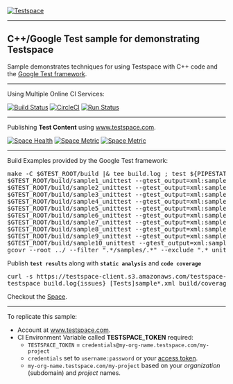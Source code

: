 [![Testspace](http://www.testspace.com/public/img/testspace_logo.png)](http://www.testspace.com)
***

## C++/Google Test sample for demonstrating Testspace

Sample demonstrates techniques for using Testspace with C++ code and the [Google Test framework](https://code.google.com/p/googletest).

***
Using Multiple Online CI Services:

[![Build Status](https://travis-ci.org/testspace-samples/cpp.googletest.svg?branch=master)](https://travis-ci.org/testspace-samples/cpp.googletest)
[![CircleCI](https://circleci.com/gh/testspace-samples/cpp.googletest.svg?style=svg)](https://circleci.com/gh/testspace-samples/cpp.googletest)
[![Run Status](https://api.shippable.com/projects/570008739d043da07b099664/badge?branch=master)](https://app.shippable.com/projects/570008739d043da07b099664)


***
Publishing **Test Content** using www.testspace.com.

[![Space Health](https://samples.testspace.com/projects/123/spaces/452/badge)](https://samples.testspace.com/projects/123/spaces/452 "Test Cases")
[![Space Metric](https://samples.testspace.com/projects/123/spaces/452/metrics/289/badge)](https://samples.testspace.com/spaces/452/schema/Code%20Coverage "Code Coverage (lines)")
[![Space Metric](https://samples.testspace.com/projects/123/spaces/452/metrics/288/badge)](https://samples.testspace.com/spaces/452/schema/Code%20Coverage "Code Coverage (branches)")


***

Build Examples provided by the Google Test framework:

<pre>
make -C $GTEST_ROOT/build |& tee build.log ; test ${PIPESTATUS[0]} -eq 0
$GTEST_ROOT/build/sample1_unittest --gtest_output=xml:sample1.xml
$GTEST_ROOT/build/sample2_unittest --gtest_output=xml:sample2.xml
$GTEST_ROOT/build/sample3_unittest --gtest_output=xml:sample3.xml
$GTEST_ROOT/build/sample4_unittest --gtest_output=xml:sample4.xml
$GTEST_ROOT/build/sample5_unittest --gtest_output=xml:sample5.xml
$GTEST_ROOT/build/sample6_unittest --gtest_output=xml:sample6.xml
$GTEST_ROOT/build/sample7_unittest --gtest_output=xml:sample7.xml
$GTEST_ROOT/build/sample8_unittest --gtest_output=xml:sample8.xml
$GTEST_ROOT/build/sample9_unittest --gtest_output=xml:sample9.xml
$GTEST_ROOT/build/sample10_unittest --gtest_output=xml:sample10.xml
gcovr --root ../ --filter ".*/samples/.*" --exclude ".*_unittest.*" -x -o coverage.xml
</pre>

Publish **`test results`** along with **`static analysis`** and **`code coverage`**

<pre>
curl -s https://testspace-client.s3.amazonaws.com/testspace-linux.tgz | sudo tar -zxvf- -C /usr/local/bin
testspace build.log{issues} [Tests]sample*.xml build/coverage.xml $TESTSPACE_TOKEN/$BRANCH_NAME
</pre>

Checkout the [Space](https://samples.testspace.com/projects/cpp.googletest). 

***

To replicate this sample: 
  - Account at www.testspace.com.
  - CI Environment Variable called **TESTSPACE_TOKEN** required:
    -  `TESTSPACE_TOKEN` = `credentials@my-org-name.testspace.com/my-project`
    - `credentials` set to `username:password` or your [access token](http://help.testspace.com/reference:client-reference#login-credentials).
    - `my-org-name.testspace.com/my-project` based on your *organization* (subdomain) and *project* names.  
